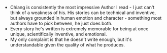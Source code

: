 - Chiang is consistently the most impressive Author I read - I just can't think of a weakness of his. His stories can be technical and inventive, but always grounded in human emotion and character - something most authors have to pick between, he just does both. 
- Every story he's written is extremely memorable for being at once unique, scientifically inventive, and emotional. 
- My only complaint is that he doesn't write enough, but it's understandable given the quality of what he produces. 